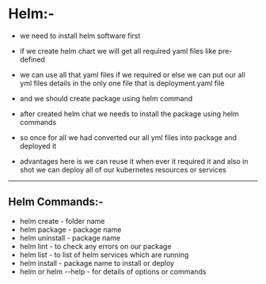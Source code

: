 # Helm:-

* we need to install helm software first 

* if we create helm chart we will get all required yaml files like pre- defined
* we can use all that yaml files if we required or else we can put our all yml files details in the only one file that is  deployment.yaml file 
* and we should create package using helm command
* after created helm chat we needs to install the package using helm commands
* so once for all we had converted our all yml files into package and deployed it 
* advantages here is we can reuse it when ever it required it and also in shot we can deploy all of our kubernetes resources or services 

---

## Helm Commands:-

* helm create - folder name
* helm package - package name
* helm uninstall - package name
* helm lint -  to check any errors on our package
* helm list - to list of helm services which are running
* helm install - package name to install or deploy
* helm or helm --help - for details of options or commands


